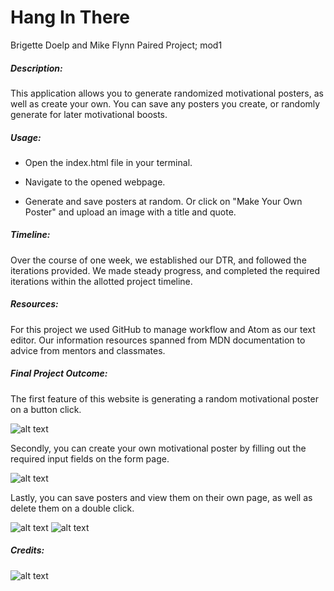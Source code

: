 # Hang In There

Brigette Doelp and Mike Flynn Paired Project; mod1

##### Description:

This application allows you to generate randomized motivational posters, as well as create your own. You can save any posters you create, or randomly generate for later motivational boosts.

##### Usage:
- Open the index.html file in your terminal.

- Navigate to the opened webpage.

- Generate and save posters at random. Or click on "Make Your Own Poster" and upload an image with a title and quote.

##### Timeline:

Over the course of one week, we established our DTR, and followed the iterations provided. We made steady progress, and completed the required iterations within the allotted project timeline.

##### Resources:

For this project we used GitHub to manage workflow and Atom as our text editor.
Our information resources spanned from MDN documentation to advice from mentors and classmates.

##### Final Project Outcome:

The first feature of this website is generating a random motivational poster on a button click.

![alt text](https://i.imgur.com/56PWgZO.gif)

Secondly, you can create your own motivational poster by filling out the required input fields on the form page.

![alt text](https://i.imgur.com/F73IuSL.gif)

Lastly, you can save posters and view them on their own page, as well as delete them on a double click.

![alt text](https://i.imgur.com/XvGYfxT.gif)
![alt text](https://i.imgur.com/5xNvxVs.gif)

##### Credits:

![alt text](https://i.imgur.com/sYUdYNM.png)
